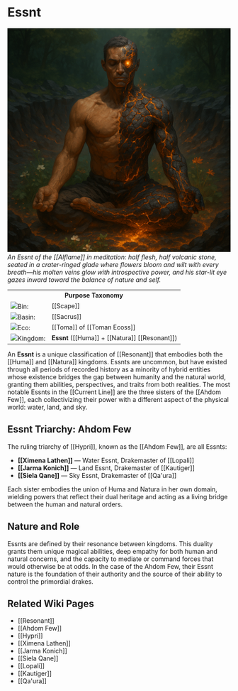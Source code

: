 # Essnt

<img src="wiki_images/Essnt.png"><i>An Essnt of the [[Alflame]] in meditation: half flesh, half volcanic stone, seated in a crater-ringed glade where flowers bloom and wilt with every breath—his molten veins glow with introspective power, and his star-lit eye gazes inward toward the balance of nature and self.</i></img>

<div class="taxonomy-table">
  <table>
    <tr>
      <th colspan="3">Purpose Taxonomy</th>
    </tr>
    <tr>
      <td class="taxon-label"><img src="../wiki_images/icons/bin_icon.png" class="taxon-icon">Bin:</td>
      <td class="taxon-content" colspan="2">[[Scape]]</td>
    </tr>
    <tr>
      <td class="taxon-label"><img src="../wiki_images/icons/basin_icon.png" class="taxon-icon">Basin:</td>
      <td class="taxon-content" colspan="2">[[Sacrus]]</td>
    </tr>
    <tr>
      <td class="taxon-label"><img src="../wiki_images/icons/eco_icon.png" class="taxon-icon">Eco:</td>
      <td class="taxon-content" colspan="2">[[Toma]] of [[Toman Ecoss]]</td>
    </tr>
    <tr>
      <td class="taxon-label"><img src="../wiki_images/icons/kingdom_icon.png" class="taxon-icon">Kingdom:</td>
      <td class="taxon-content" colspan="2"><strong>Essnt</strong> ([[Huma]] + [[Natura]] [[Resonant]])</td>
    </tr>
  </table>
</div>

An **Essnt** is a unique classification of [[Resonant]] that embodies both the [[Huma]] and [[Natura]] kingdoms. Essnts are uncommon, but have existed through all periods of recorded history as a minority of hybrid entities whose existence bridges the gap between humanity and the natural world, granting them abilities, perspectives, and traits from both realities. The most notable Essnts in the [[Current Line]] are the three sisters of the [[Ahdom Few]], each collectivizing their power with a different aspect of the physical world: water, land, and sky.

## Essnt Triarchy: Ahdom Few

The ruling triarchy of [[Hypri]], known as the [[Ahdom Few]], are all Essnts:
- **[[Ximena Lathen]]** — Water Essnt, Drakemaster of [[Lopali]]
- **[[Jarma Konich]]** — Land Essnt, Drakemaster of [[Kautiger]]
- **[[Siela Qane]]** — Sky Essnt, Drakemaster of [[Qa'ura]]

Each sister embodies the union of Huma and Natura in her own domain, wielding powers that reflect their dual heritage and acting as a living bridge between the human and natural orders.

## Nature and Role

Essnts are defined by their resonance between kingdoms. This duality grants them unique magical abilities, deep empathy for both human and natural concerns, and the capacity to mediate or command forces that would otherwise be at odds. In the case of the Ahdom Few, their Essnt nature is the foundation of their authority and the source of their ability to control the primordial drakes.


## Related Wiki Pages

- [[Resonant]]
- [[Ahdom Few]]
- [[Hypri]]
- [[Ximena Lathen]]
- [[Jarma Konich]]
- [[Siela Qane]]
- [[Lopali]]
- [[Kautiger]]
- [[Qa'ura]]
